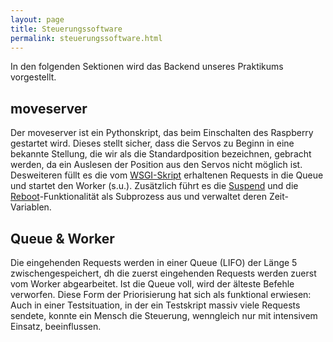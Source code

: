 ```yaml
---
layout: page
title: Steuerungssoftware
permalink: steuerungssoftware.html
---
```


In den folgenden Sektionen wird das Backend unseres Praktikums vorgestellt.

## moveserver
Der moveserver ist ein Pythonskript, das beim Einschalten des Raspberry gestartet wird. Dieses stellt sicher, dass die Servos zu Beginn in eine bekannte Stellung, die wir als die Standardposition bezeichnen, gebracht werden, da ein Auslesen der Position aus den Servos nicht möglich ist. Desweiteren füllt es die vom [WSGI-Skript](webserver.html) erhaltenen Requests in die Queue und startet den Worker (s.u.). Zusätzlich führt es die [Suspend](erweiterungen.html) und die [Reboot](erweiterungen.html)-Funktionalität als Subprozess aus und verwaltet deren Zeit-Variablen.


## Queue & Worker
Die eingehenden Requests werden in einer Queue (LIFO) der Länge 5 zwischengespeichert, dh die zuerst eingehenden Requests werden zuerst vom Worker abgearbeitet. Ist die Queue voll, wird der älteste Befehle verworfen.
Diese Form der Priorisierung hat sich als funktional erwiesen:
Auch in einer Testsituation, in der ein Testskript massiv viele Requests sendete, konnte ein Mensch die Steuerung, wenngleich nur mit intensivem Einsatz, beeinflussen.
